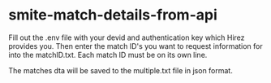 # smite-match-details-from-api
Fill out the .env file with your devid and authentication key which Hirez provides you.
Then enter the match ID's you want to request information for into the matchID.txt.
Each match ID must be on its own line.

The matches dta will be saved to the multiple.txt file in json format.
